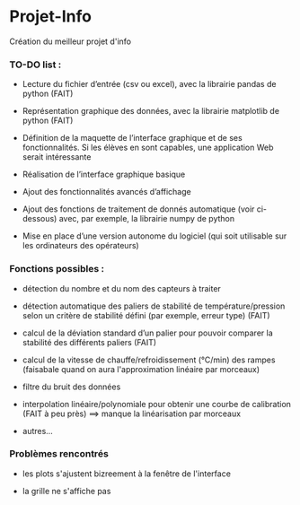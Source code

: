 # Projet-Info
Création du meilleur projet d'info

### TO-DO list :
* Lecture du fichier d’entrée (csv ou excel), avec la librairie pandas de python (FAIT)

* Représentation graphique des données, avec la librairie matplotlib de python (FAIT)

* Définition de la maquette de l’interface graphique et de ses fonctionnalités. Si les élèves en sont capables, une application Web serait intéressante

* Réalisation de l’interface graphique basique

* Ajout des fonctionnalités avancés d’affichage

* Ajout des fonctions de traitement de donnés automatique (voir ci-dessous) avec, par exemple, la librairie numpy de python

* Mise en place d’une version autonome du logiciel (qui soit utilisable sur les ordinateurs des opérateurs)
  
### Fonctions possibles :
* détection du nombre et du nom des capteurs à traiter

* détection automatique des paliers de stabilité de température/pression selon un critère de stabilité défini (par exemple, erreur type) (FAIT)

* calcul de la déviation standard d’un palier pour pouvoir comparer la stabilité des différents paliers (FAIT)

* calcul de la vitesse de chauffe/refroidissement (°C/min) des rampes (faisabale quand on aura l'approximation linéaire par morceaux)

* filtre du bruit des données

* interpolation linéaire/polynomiale pour obtenir une courbe de calibration (FAIT à peu près) ==> manque la linéarisation par morceaux

* autres…

### Problèmes rencontrés
* les plots s'ajustent bizreement à la fenêtre de l'interface

* la grille ne s'affiche pas 